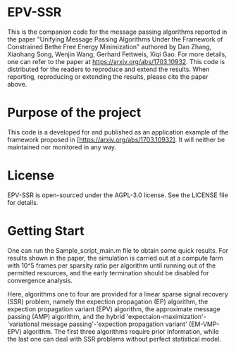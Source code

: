 # EPV-SSR
This is the companion code for the message passing algorithms reported in the paper "Unifying Message Passing Algorithms Under the Framework of Constrained Bethe Free Energy Minimization" authored by Dan Zhang, Xiaohang Song, Wenjin Wang, Gerhard Fettweis, Xiqi Gao. For more details, one can refer to the paper at https://arxiv.org/abs/1703.10932. This code is distributed for the readers to reproduce and extend the results. When reporting, reproducing or extending the results, please cite the paper above.

# Purpose of the project
This code is a developed for and published as an application example of the framework proposed in [https://arxiv.org/abs/1703.10932]. It will neither be maintained nor monitored in any way.

# License
EPV-SSR is open-sourced under the AGPL-3.0 license. See the LICENSE file for details.

# Getting Start
One can run the Sample_script_main.m file to obtain some quick results. For results shown in the paper, the simulation is carried out at a compute farm with 10^5 frames per sparsity ratio per algorithm until running out of the permitted resources, and the early termination should be disabled for convergence analysis. 

Here, algorithms one to four are provided for a linear sparse signal recovery (SSR) problem, namely the expection propagation (EP) algorithm, the expection propagation variant (EPV)  algorithm, the approximate message passing (AMP) algorithm, and the hybrid 'expectaion-maximization'-'variational message passing'-'expection propagation variant' (EM-VMP-EPV)  algorithm. The first three algorithms require prior information, while the last one can deal with SSR problems without perfect statistical model.
